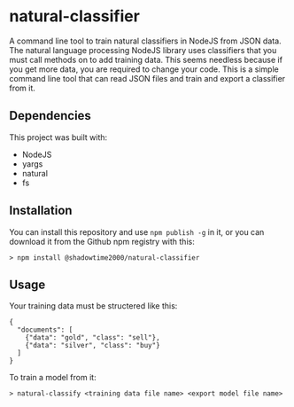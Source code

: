 # natural-classifier
A command line tool to train natural classifiers in NodeJS from JSON data.
The natural language processing NodeJS library uses classifiers that you must call methods on to add training data. This seems needless because if you get more data, you are required to change your code. This is a simple command line tool that can read JSON files and train and export a classifier from it.

## Dependencies
This project was built with:
* NodeJS
* yargs
* natural
* fs

## Installation

You can install this repository and use ```npm publish -g``` in it, or you can download it from the Github npm registry with this:
```
> npm install @shadowtime2000/natural-classifier
```

## Usage
Your training data must be structered like this:
```
{
  "documents": [
    {"data": "gold", "class": "sell"},
    {"data": "silver", "class": "buy"}
  ]
}
```
To train a model from it:
```
> natural-classify <training data file name> <export model file name>
```
